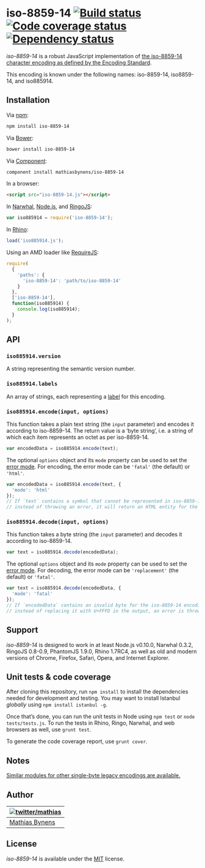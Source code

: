 # iso-8859-14 [![Build status](https://travis-ci.org/mathiasbynens/iso-8859-14.svg?branch=master)](https://travis-ci.org/mathiasbynens/iso-8859-14) [![Code coverage status](http://img.shields.io/coveralls/mathiasbynens/iso-8859-14/master.svg)](https://coveralls.io/r/mathiasbynens/iso-8859-14) [![Dependency status](https://gemnasium.com/mathiasbynens/iso-8859-14.svg)](https://gemnasium.com/mathiasbynens/iso-8859-14)

_iso-8859-14_ is a robust JavaScript implementation of [the iso-8859-14 character encoding as defined by the Encoding Standard](http://encoding.spec.whatwg.org/#iso-8859-14).

This encoding is known under the following names: iso-8859-14, iso8859-14, and iso885914.

## Installation

Via [npm](http://npmjs.org/):

```bash
npm install iso-8859-14
```

Via [Bower](http://bower.io/):

```bash
bower install iso-8859-14
```

Via [Component](https://github.com/component/component):

```bash
component install mathiasbynens/iso-8859-14
```

In a browser:

```html
<script src="iso-8859-14.js"></script>
```

In [Narwhal](http://narwhaljs.org/), [Node.js](http://nodejs.org/), and [RingoJS](http://ringojs.org/):

```js
var iso885914 = require('iso-8859-14');
```

In [Rhino](http://www.mozilla.org/rhino/):

```js
load('iso885914.js');
```

Using an AMD loader like [RequireJS](http://requirejs.org/):

```js
require(
  {
    'paths': {
      'iso-8859-14': 'path/to/iso-8859-14'
    }
  },
  ['iso-8859-14'],
  function(iso885914) {
    console.log(iso885914);
  }
);
```

## API

### `iso885914.version`

A string representing the semantic version number.

### `iso885914.labels`

An array of strings, each representing a [label](http://encoding.spec.whatwg.org/#label) for this encoding.

### `iso885914.encode(input, options)`

This function takes a plain text string (the `input` parameter) and encodes it according to iso-8859-14. The return value is a ‘byte string’, i.e. a string of which each item represents an octet as per iso-8859-14.

```js
var encodedData = iso885914.encode(text);
```

The optional `options` object and its `mode` property can be used to set the [error mode](http://encoding.spec.whatwg.org/#error-mode). For encoding, the error mode can be `'fatal'` (the default) or `'html'`.

```js
var encodedData = iso885914.encode(text, {
  'mode': 'html'
});
// If `text` contains a symbol that cannot be represented in iso-8859-14,
// instead of throwing an error, it will return an HTML entity for the symbol.
```

### `iso885914.decode(input, options)`

This function takes a byte string (the `input` parameter) and decodes it according to iso-8859-14.

```js
var text = iso885914.decode(encodedData);
```

The optional `options` object and its `mode` property can be used to set the [error mode](http://encoding.spec.whatwg.org/#error-mode). For decoding, the error mode can be `'replacement'` (the default) or `'fatal'`.

```js
var text = iso885914.decode(encodedData, {
  'mode': 'fatal'
});
// If `encodedData` contains an invalid byte for the iso-8859-14 encoding,
// instead of replacing it with U+FFFD in the output, an error is thrown.
```

## Support

_iso-8859-14_ is designed to work in at least Node.js v0.10.0, Narwhal 0.3.2, RingoJS 0.8-0.9, PhantomJS 1.9.0, Rhino 1.7RC4, as well as old and modern versions of Chrome, Firefox, Safari, Opera, and Internet Explorer.

## Unit tests & code coverage

After cloning this repository, run `npm install` to install the dependencies needed for development and testing. You may want to install Istanbul _globally_ using `npm install istanbul -g`.

Once that’s done, you can run the unit tests in Node using `npm test` or `node tests/tests.js`. To run the tests in Rhino, Ringo, Narwhal, and web browsers as well, use `grunt test`.

To generate the code coverage report, use `grunt cover`.

## Notes

[Similar modules for other single-byte legacy encodings are available.](https://www.npmjs.org/browse/keyword/legacy-encoding)

## Author

| [![twitter/mathias](https://gravatar.com/avatar/24e08a9ea84deb17ae121074d0f17125?s=70)](https://twitter.com/mathias "Follow @mathias on Twitter") |
|---|
| [Mathias Bynens](http://mathiasbynens.be/) |

## License

_iso-8859-14_ is available under the [MIT](http://mths.be/mit) license.
